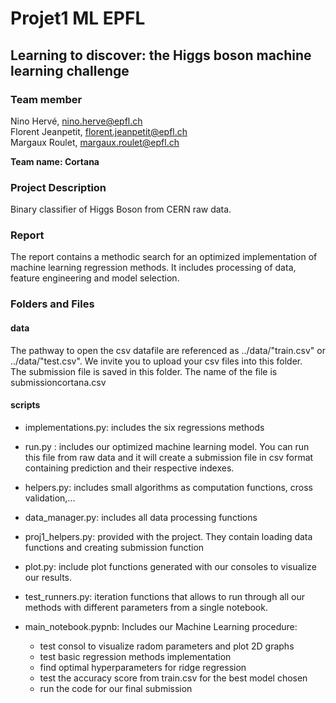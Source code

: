 # Projet1 ML EPFL

## Learning to discover: the Higgs boson machine learning challenge

### Team member
Nino Hervé, nino.herve@epfl.ch   
Florent Jeanpetit, florent.jeanpetit@epfl.ch   
Margaux Roulet, margaux.roulet@epfl.ch  

**Team name: Cortana**

### Project Description
Binary classifier of Higgs Boson from CERN raw data.

### Report
The report contains a methodic search for an optimized implementation of machine learning regression methods. It includes processing of data, feature engineering and model selection.

### Folders and Files
#### data
The pathway to open the csv datafile are referenced as ../data/"train.csv" or ../data/"test.csv". We invite you to upload your csv files into this folder.  
The submission file is saved in this folder. The name of the file is submissioncortana.csv

#### scripts
* implementations.py: includes the six regressions methods
* run.py : includes our optimized machine learning model. You can run this file from raw data and it will create a submission file in csv format containing prediction and their respective indexes.
* helpers.py: includes small algorithms as computation functions, cross validation,...
* data_manager.py: includes all data processing functions
* proj1_helpers.py: provided with the project. They contain loading data functions and creating submission function
* plot.py: include plot functions generated with our consoles to visualize our results.
* test_runners.py: iteration functions that allows to run through all our methods with different parameters from a single notebook.

* main_notebook.pypnb: Includes our Machine Learning procedure:
  * test consol to visualize radom parameters and plot 2D graphs
  * test basic regression methods implementation
  * find optimal hyperparameters for ridge regression
  * test the accuracy score from train.csv for the best model chosen
  * run the code for our final submission
